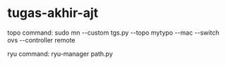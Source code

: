# tugas-akhir-ajt


topo command: sudo mn --custom tgs.py --topo mytypo --mac --switch ovs --controller remote

ryu command: ryu-manager path.py
